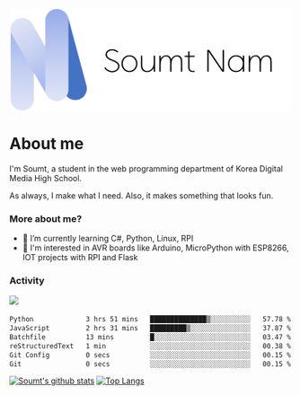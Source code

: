 <p align="center">
  <img src="soumt.png" style="width:500px">
</p>

# About me

I'm Soumt, a student in the web programming department of Korea Digital Media High School.

As always, I make what I need. Also, it makes something that looks fun.

### More about me?
- 🌱 I’m currently learning C#, Python, Linux, RPI
- :pushpin: I'm interested in AVR boards like Arduino, MicroPython with ESP8266, IOT projects with RPI and Flask


### Activity
<img height="400" img src="https://wakatime.com/share/@soumt_r/0e4d0df5-374b-4c75-8ddb-57d54d739f69.svg"></img>

<!--START_SECTION:waka-->

```text
Python             3 hrs 51 mins   ██████████████▒░░░░░░░░░░   57.78 %
JavaScript         2 hrs 31 mins   █████████▒░░░░░░░░░░░░░░░   37.87 %
Batchfile          13 mins         █░░░░░░░░░░░░░░░░░░░░░░░░   03.47 %
reStructuredText   1 min           ░░░░░░░░░░░░░░░░░░░░░░░░░   00.38 %
Git Config         0 secs          ░░░░░░░░░░░░░░░░░░░░░░░░░   00.15 %
Git                0 secs          ░░░░░░░░░░░░░░░░░░░░░░░░░   00.15 %
```

<!--END_SECTION:waka-->

[![Soumt's github stats](https://github-readme-stats.vercel.app/api?username=soumt-r)](https://github.com/anuraghazra/github-readme-stats)
[![Top Langs](https://github-readme-stats.vercel.app/api/top-langs/?username=soumt-r&layout=compact)](https://github.com/anuraghazra/github-readme-stats)

